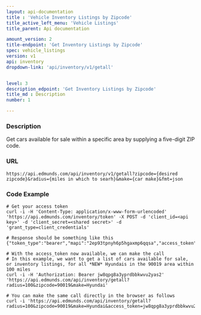 ```yaml
---
layout: api-documentation
title : 'Vehicle Inventory Listings by Zipcode'
title_active_left_menu: 'Vehicle Listings'
title_parent: Api documentation

amount_version: 2
title-endpoint: 'Get Inventory Listings by Zipcode'
spec: vehicle_listings
version: v1
api: inventory
dropdown-link: 'api/inventory/v1/getall'


level: 3
description_edpoint: 'Get Inventory Listings by Zipcode'
title_md : Description
number: 1

---
```


### Description

Get cars available for sale within a specific area by supplying a five-digit ZIP code.

### URL

	https://api.edmunds.com/api/inventory/v1/getall?zipcode={desired zipcode}&radius={miles in which to searh}&make={car make}&fmt=json
	
### Code Example

	# Get your access token
	curl -i -H 'Content-Type: application/x-www-form-urlencoded' 'https://api.edmunds.com/inventory/token' -X POST -d 'client_id=<api key>' -d 'client_secret=<shared secret>' -d 'grant_type=client_credentials'
	
	# Response should be something like this
	{"token_type":"bearer","mapi":"2ep93tpnyh6p5hgaxmp6qqsa","access_token":"jw8qpg8a3yprdbbkwvu2yas2","expires_in":3600}
	
	# With the access_token now available, we can make the call
	# In this example, we want to get a list of cars available for sale, or inventory listings, for all *NEW* Hyundais in the 90019 area within 100 miles
	curl -i -H 'Authorization: Bearer jw8qpg8a3yprdbbkwvu2yas2' 'https://api.edmunds.com/api/inventory/getall?radius=100&zipcode=90019&make=Hyundai'
	
	# You can make the same call directly in the browser as follows
	curl -i 'https://api.edmunds.com/api/inventory/getall?radius=100&zipcode=90019&make=Hyundai&access_token=jw8qpg8a3yprdbbkwvu2yas2'
	


